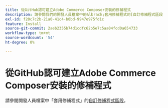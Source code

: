 ```yaml
---
title: 從GitHub認可建立Adobe Commerce Composer安裝的修補程式
description: 請參閱我們的開發人員檔案中的&lbrack;套用修補程式的[自訂修補程式區段](https://experienceleague.adobe.com/en/docs/commerce-operations/upgrade-guide/patches/overview#custom-patches)。
exl-id: f20c7c2b-21a0-41c4-b0bd-9947e975fd1c
feature: Install
source-git-commit: 2aeb2355b74d1cdfc62b5e7c5aa04fcd0a654733
workflow-type: tm+mt
source-wordcount: '54'
ht-degree: 0%

---
```


# 從GitHub認可建立Adobe Commerce Composer安裝的修補程式

請參閱開發人員檔案中「套用修補程式」的[自訂修補程式區段](https://experienceleague.adobe.com/en/docs/commerce-operations/upgrade-guide/patches/overview#custom-patches)。
